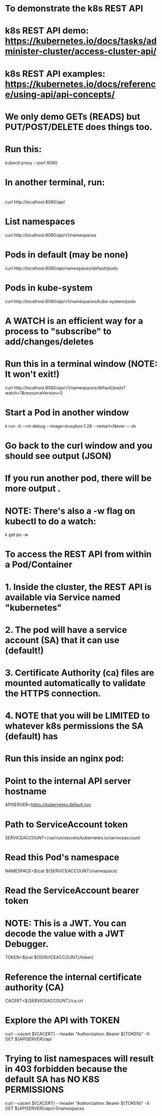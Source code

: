 # To demonstrate the k8s REST API 
# k8s REST API demo: https://kubernetes.io/docs/tasks/administer-cluster/access-cluster-api/
# k8s REST API examples: https://kubernetes.io/docs/reference/using-api/api-concepts/
#
# We only demo GETs (READS) but PUT/POST/DELETE does things too.
#
# Run this:
kubectl proxy --port 8080 
#
# In another terminal, run:
#
curl http://localhost:8080/api/
#
# List namespaces
curl http://localhost:8080/api/v1/namespaces
#
# Pods in default (may be none)
curl http://localhost:8080/api/namespaces/default/pods
#
# Pods in kube-system
curl http://localhost:8080/api/v1/namespaces/kube-system/pods
#
# A WATCH is an efficient way for a process to "subscribe" to add/changes/deletes
# Run this in a terminal window (NOTE: It won't exit!)
curl http://localhost:8080/api/v1/namespaces/default/pods?watch=1&resourceVersion=0
#
# Start a Pod in another window
k run -it --rm debug --image=busybox:1.28 --restart=Never -- sh
# Go back to the curl window and you should see output (JSON)
# If you run another pod, there will be more output .
#
# NOTE: There's also a -w flag on kubectl to do a watch:
k get po -w
#

# To access the REST API from within a Pod/Container
# 1. Inside the cluster, the REST API is available via Service named "kubernetes"
# 2. The pod will have a service account (SA) that it can use (default!)
# 3. Certificate Authority (ca) files are mounted automatically to validate the HTTPS connection.
#
# 4. NOTE that you will be LIMITED to whatever k8s permissions the SA (default) has
#
# Run this inside an nginx pod:

# Point to the internal API server hostname
APISERVER=https://kubernetes.default.svc

# Path to ServiceAccount token
SERVICEACCOUNT=/var/run/secrets/kubernetes.io/serviceaccount

# Read this Pod's namespace
NAMESPACE=$(cat ${SERVICEACCOUNT}/namespace)

# Read the ServiceAccount bearer token
# NOTE: This is a JWT. You can decode the value with a JWT Debugger.
TOKEN=$(cat ${SERVICEACCOUNT}/token)

# Reference the internal certificate authority (CA)
CACERT=${SERVICEACCOUNT}/ca.crt

# Explore the API with TOKEN
curl --cacert ${CACERT} --header "Authorization: Bearer ${TOKEN}" -X GET ${APISERVER}/api

# Trying to list namespaces will result in 403 forbidden because the default SA has NO K8S PERMISSIONS
curl --cacert ${CACERT} --header "Authorization: Bearer ${TOKEN}" -X GET ${APISERVER}/api/v1/namespaces

